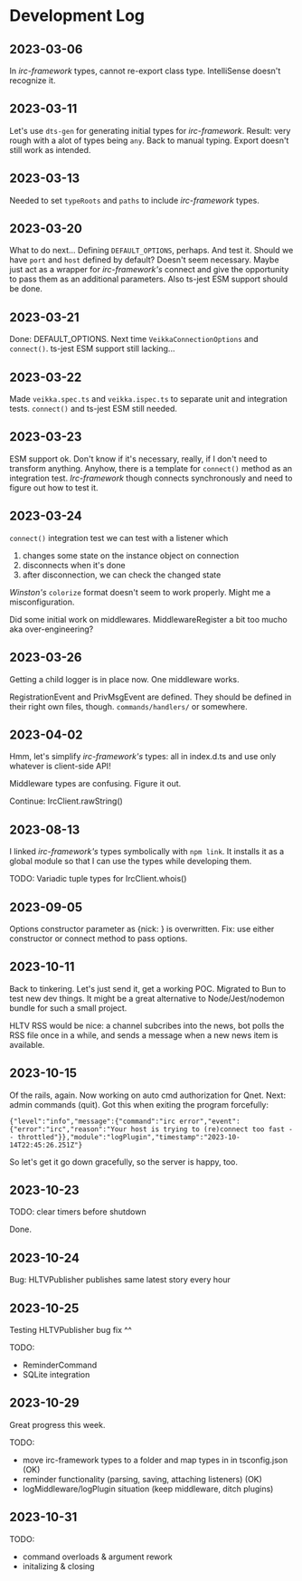 # Development Log

## 2023-03-06
In *irc-framework* types, cannot re-export class type. IntelliSense doesn't recognize it.

## 2023-03-11
Let's use `dts-gen` for generating initial types for *irc-framework*. Result: very rough with a alot of types being `any`. Back to manual typing. Export doesn't still work as intended.

## 2023-03-13
Needed to set `typeRoots` and `paths` to include *irc-framework* types.

## 2023-03-20
What to do next... Defining `DEFAULT_OPTIONS`, perhaps. And test it. Should we have `port` and `host` defined by default? Doesn't seem necessary. Maybe just act as a wrapper for *irc-framework's* connect and give the opportunity to pass them as an additional parameters. Also ts-jest ESM support should be done.

## 2023-03-21
Done: DEFAULT_OPTIONS. Next time `VeikkaConnectionOptions` and `connect()`. ts-jest ESM support still lacking...

## 2023-03-22
Made `veikka.spec.ts` and `veikka.ispec.ts` to separate unit and integration tests. `connect()` and ts-jest ESM still needed.

## 2023-03-23
ESM support ok. Don't know if it's necessary, really, if I don't need to transform anything. Anyhow, there is a template for `connect()` method as an integration test. *Irc-framework* though connects synchronously and need to figure out how to test it.

## 2023-03-24
`connect()` integration test we can test with a listener which

1) changes some state on the instance object on connection
2) disconnects when it's done
3) after disconnection, we can check the changed state

*Winston's* `colorize` format doesn't seem to work properly. Might me a misconfiguration.

Did some initial work on middlewares. MiddlewareRegister a bit too mucho aka over-engineering?

## 2023-03-26

Getting a child logger is in place now. One middleware works.

RegistrationEvent and PrivMsgEvent are defined. They should be defined in their right own files, though. `commands/handlers/` or somewhere.

## 2023-04-02

Hmm, let's simplify *irc-framework's* types: all in index.d.ts and use only whatever is client-side API!

Middleware types are confusing. Figure it out.

Continue: IrcClient.rawString()

## 2023-08-13

I linked *irc-framework's* types symbolically with `npm link`. It installs it as a global module so that I can use the types while developing them.

TODO: Variadic tuple types for IrcClient.whois()

## 2023-09-05

Options constructor parameter as {nick: <nick>} is overwritten. Fix: use either constructor or connect method to pass options.

## 2023-10-11

Back to tinkering. Let's just send it, get a working POC. Migrated to Bun to test new dev things. It might be a great alternative to Node/Jest/nodemon bundle for such a small project.

HLTV RSS would be nice: a channel subcribes into the news, bot polls the RSS file once in a while, and sends a message when a new news item is available.

## 2023-10-15

Of the rails, again. Now working on auto cmd authorization for Qnet. Next: admin commands (quit). Got this when exiting the program forcefully:

`{"level":"info","message":{"command":"irc error","event":{"error":"irc","reason":"Your host is trying to (re)connect too fast -- throttled"}},"module":"logPlugin","timestamp":"2023-10-14T22:45:26.251Z"}`

So let's get it go down gracefully, so the server is happy, too.

## 2023-10-23

TODO: clear timers before shutdown

Done.

## 2023-10-24

Bug: HLTVPublisher publishes same latest story every hour

## 2023-10-25

Testing HLTVPublisher bug fix ^^

TODO:
- ReminderCommand
- SQLite integration

## 2023-10-29

Great progress this week.

TODO:
- move irc-framework types to a folder and map types in in tsconfig.json (OK)
- reminder functionality (parsing, saving, attaching listeners) (OK)
- logMiddleware/logPlugin situation (keep middleware, ditch plugins)

## 2023-10-31

TODO:
- command overloads & argument rework
- initalizing & closing
